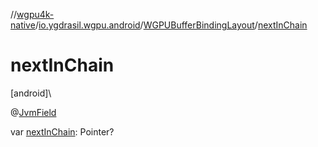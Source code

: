 //[wgpu4k-native](../../../index.md)/[io.ygdrasil.wgpu.android](../index.md)/[WGPUBufferBindingLayout](index.md)/[nextInChain](next-in-chain.md)

# nextInChain

[android]\

@[JvmField](https://kotlinlang.org/api/core/kotlin-stdlib/kotlin.jvm/-jvm-field/index.html)

var [nextInChain](next-in-chain.md): Pointer?